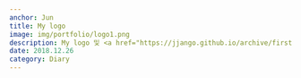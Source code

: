 ```yaml
---
anchor: Jun
title: My logo 
image: img/portfolio/logo1.png
description: My logo 및 <a href="https://jjango.github.io/archive/first_blog">First blog에 대해서</a>
date: 2018.12.26 
category: Diary
---
```



